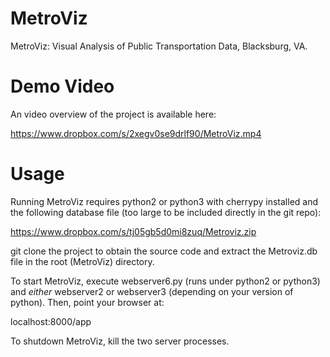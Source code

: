 MetroViz
========
MetroViz: Visual Analysis of Public Transportation Data, Blacksburg, VA.

Demo Video
==========

An video overview of the project is available here:

https://www.dropbox.com/s/2xegv0se9drlf90/MetroViz.mp4

Usage
=====
Running MetroViz requires python2 or python3 with cherrypy installed and the following database file (too large to be included directly in the git repo):

https://www.dropbox.com/s/tj05gb5d0mi8zuq/Metroviz.zip

git clone the project to obtain the source code and extract the Metroviz.db file in the root (MetroViz) directory.

To start MetroViz, execute webserver6.py (runs under python2 or python3) and *either* webserver2 or webserver3 (depending on your version of python). Then, point your browser at:

localhost:8000/app

To shutdown MetroViz, kill the two server processes.
